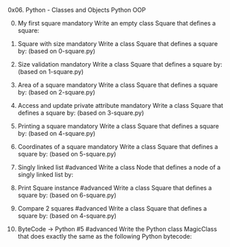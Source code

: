 0x06. Python - Classes and Objects Python OOP

0. My first square
mandatory
Write an empty class Square that defines a square:

1. Square with size
mandatory
Write a class Square that defines a square by: (based on 0-square.py)

2. Size validation
mandatory
Write a class Square that defines a square by: (based on 1-square.py)

3. Area of a square
mandatory
Write a class Square that defines a square by: (based on 2-square.py)

4. Access and update private attribute
mandatory
Write a class Square that defines a square by: (based on 3-square.py)

5. Printing a square
mandatory
Write a class Square that defines a square by: (based on 4-square.py)

6. Coordinates of a square
mandatory
Write a class Square that defines a square by: (based on 5-square.py)

7. Singly linked list
#advanced
Write a class Node that defines a node of a singly linked list by:

8. Print Square instance
#advanced
Write a class Square that defines a square by: (based on 6-square.py)

9. Compare 2 squares
#advanced
Write a class Square that defines a square by: (based on 4-square.py)

10. ByteCode -> Python #5
#advanced
Write the Python class MagicClass that does exactly the same as the following Python bytecode:


